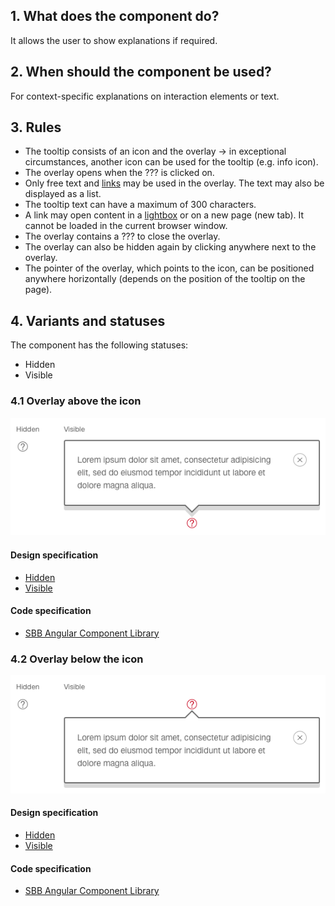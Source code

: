 ## 1. What does the component do?
It allows the user to show explanations if required.

## 2. When should the component be used?
For context-specific explanations on interaction elements or text.

## 3. Rules
* The tooltip consists of an icon and the overlay → in exceptional circumstances, another icon can be used for the tooltip (e.g. info icon).
* The overlay opens when the ??? is clicked on.
* Only free text and [links](https://digital.sbb.ch/en/components/link) may be used in the overlay. The text may also be displayed as a list.
* The tooltip text can have a maximum of 300 characters.
* A link may open content in a [lightbox](https://digital.sbb.ch/en/components/lightbox) or on a new page (new tab). It cannot be loaded in the current browser window.
* The overlay contains a ??? to close the overlay.
* The overlay can also be hidden again by clicking anywhere next to the overlay.
* The pointer of the overlay, which points to the icon, can be positioned anywhere horizontally (depends on the position of the tooltip on the page).

## 4. Variants and statuses
The component has the following statuses:
* Hidden
* Visible

### 4.1 Overlay above the icon
![Image of the tooltip component with text box above it](https://raw.githubusercontent.com/sbb-design-systems/design-system-website-documentation/master/documentation/components/tooltip/images/tooltip_above.png 'class: image')

#### Design specification
* [Hidden](https://sbb.invisionapp.com/d/main#/console/15744722/328424439/inspect)
* [Visible](https://sbb.invisionapp.com/d/main#/console/15744722/328424440/inspect)

#### Code specification
* [SBB Angular Component Library](https://sbb-angular.app.sbb.ch/latest/content/tooltip)

### 4.2 Overlay below the icon
![Image of the tooltip component with text box below it](https://raw.githubusercontent.com/sbb-design-systems/design-system-website-documentation/master/documentation/components/tooltip/images/tooltip_underneath.png 'class: image')

#### Design specification
* [Hidden](https://sbb.invisionapp.com/d/main#/console/15744722/328424441/inspect)
* [Visible](https://sbb.invisionapp.com/d/main#/console/15744722/328424442/inspect)

#### Code specification
* [SBB Angular Component Library](https://sbb-angular.app.sbb.ch/latest/content/tooltip)